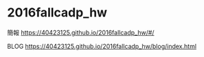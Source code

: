 # 2016fallcadp_hw
簡報 https://40423125.github.io/2016fallcadp_hw/#/ 

BLOG https://40423125.github.io/2016fallcadp_hw/blog/index.html
